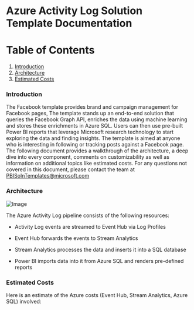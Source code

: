 Azure Activity Log Solution Template Documentation
===========================================================

# Table of Contents
1. [Introduction](#introduction)
2. [Architecture](#architecture)
3. [Estimated Costs](#estimated-costs)



### Introduction

The Facebook template provides brand and campaign management for Facebook pages, The template stands up an end-to-end solution that queries the Facebook Graph API, enriches the data using machine learning and stores these enrichments in Azure SQL. Users can then use pre-built Power BI reports that leverage Microsoft research technology to start exploring the data and finding insights.
The template is aimed at anyone who is interesting in following or tracking posts against a Facebook page.
The following document provides a walkthrough of the architecture, a deep dive into every component, comments on customizability as well as information on additional topics like estimated costs. For any questions not covered in this document, please contact the team at <PBISolnTemplates@microsoft.com>

### Architecture

![Image](Resources/media/image1.png)

The Azure Activity Log pipeline consists of the following resources:

-   Activity Log events are streamed to Event Hub via Log Profiles

-   Event Hub forwards the events to Stream Analytics

-   Stream Analytics processes the data and inserts it into a SQL database

-   Power BI imports data into it from Azure SQL and renders pre-defined reports


### Estimated Costs

Here is an estimate of the Azure costs (Event Hub, Stream Analytics, Azure SQL) involved:

